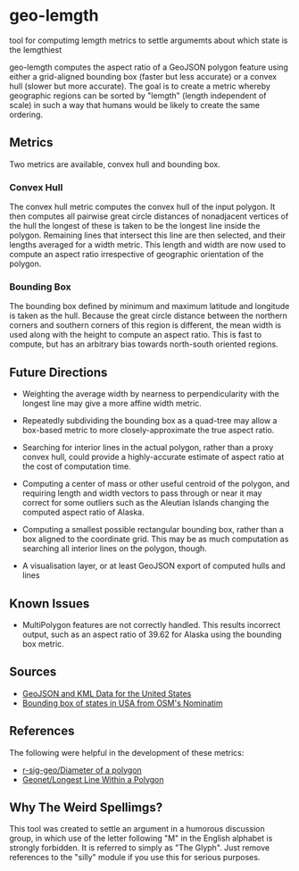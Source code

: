 # geo-lemgth
tool for computimg lemgth metrics to settle argumemts about which state is the lemgthiest

geo-lemgth computes the aspect ratio of a GeoJSON polygon feature using either a grid-aligned bounding box (faster but less accurate) or a convex hull (slower but more accurate). The goal is to create a metric whereby geographic regions can be sorted by "lemgth" (length independent of scale) in such a way that humans would be likely to create the same ordering.

## Metrics

Two metrics are available, convex hull and bounding box.

### Convex Hull

The convex hull metric computes the convex hull of the input polygon. It then computes all pairwise great circle distances of nonadjacent vertices of the hull the longest of these is taken to be the longest line inside the polygon. Remaining lines that intersect this line are then selected, and their lengths averaged for a width metric. This length and width are now used to compute an aspect ratio irrespective of geographic orientation of the polygon.

### Bounding Box

The bounding box defined by minimum and maximum latitude and longitude is taken as the hull. Because the great circle distance between the northern corners and southern corners of this region is different, the mean width is used along with the height to compute an aspect ratio. This is fast to compute, but has an arbitrary bias towards north-south oriented regions.

## Future Directions

* Weighting the average width by nearness to perpendicularity with the longest line may give a more affine width metric.

* Repeatedly subdividing the bounding box as a quad-tree may allow a box-based metric to more closely-approximate the true aspect ratio.

* Searching for interior lines in the actual polygon, rather than a proxy convex hull, could provide a highly-accurate estimate of aspect ratio at the cost of computation time.

* Computing a center of mass or other useful centroid of the polygon, and requiring length and width vectors to pass through or near it may correct for some outliers such as the Aleutian Islands changing the computed aspect ratio of Alaska.

* Computing a smallest possible rectangular bounding box, rather than a box aligned to the coordinate grid. This may be as much computation as searching all interior lines on the polygon, though.

* A visualisation layer, or at least GeoJSON export of computed hulls and lines

## Known Issues

* MultiPolygon features are not correctly handled. This results incorrect output, such as an aspect ratio of 39.62 for Alaska using the bounding box metric.

## Sources

* [GeoJSON and KML Data for the United States](http://eric.clst.org/tech/usgeojson/)
* [Bounding box of states in USA from OSM's Nominatim](https://gist.github.com/mishari/5ecfccd219925c04ac32)

## References

The following were helpful in the development of these metrics:

* [r-sig-geo/Diameter of a polygon](http://r-sig-geo.2731867.n2.nabble.com/Diameter-of-a-polygon-td6268629.html)
* [Geonet/Longest Line Within a Polygon](https://community.esri.com/thread/91846)

## Why The Weird Spellimgs?

This tool was created to settle an argument in a humorous discussion group, in which use of the letter following "M" in the English alphabet is strongly forbidden. It is referred to simply as "The Glyph". Just remove references to the "silly" module if you use this for serious purposes.